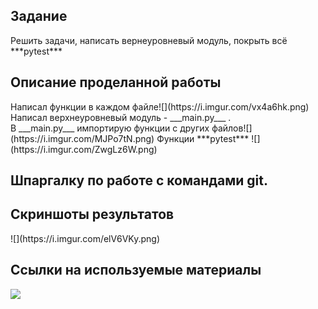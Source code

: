 <h2>Задание</h2> 
Решить задачи, написать вернеуровневый модуль, покрыть всё ***pytest***

<h2>Описание проделанной работы</h2> 
Написал функции в каждом файле![](https://i.imgur.com/vx4a6hk.png)<br>Напиcал верхнеуровневый модуль - ___main.py___ . <br>В ___main.py___ импортирую функции с других файлов![](https://i.imgur.com/MJPo7tN.png)
Функции ***pytest*** ![](https://i.imgur.com/ZwgLz6W.png)

<h2>Шпаргалку по работе с командами git.</h2> 
<https://clck.ru/36SgWV>
<h2>Скриншоты результатов</h2> 
![](https://i.imgur.com/elV6VKy.png)
<h2>Ссылки на используемые материалы</h2> 
<https://clck.ru/3vyXS>
<img src="https://i.imgur.com/ZwgLz6W.png">